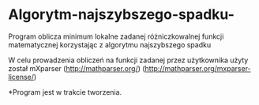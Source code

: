 # Algorytm-najszybszego-spadku-
Program oblicza minimum lokalne zadanej różniczkowalnej funkcji matematycznej korzystając z algorytmu najszybszego spadku

W celu prowadzenia obliczeń na funkcji zadanej przez użytkownika użyty został mXparser 
(http://mathparser.org/) 
(http://mathparser.org/mxparser-license/)


*Program jest w trakcie tworzenia. 

